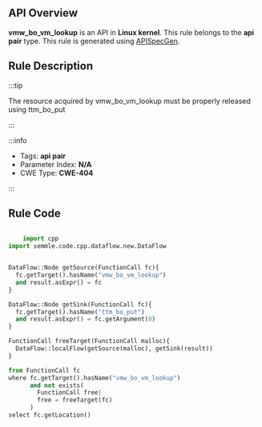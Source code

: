 ---
---


## API Overview
**vmw_bo_vm_lookup** is an API in **Linux kernel**. This rule belongs to the **api pair** type. This rule is generated using [APISpecGen](../../tools/APISpecGen).
## Rule Description

:::tip

The resource acquired by vmw_bo_vm_lookup must be properly released using ttm_bo_put

:::

:::info

- Tags: **api pair**
- Parameter Index: **N/A**
- CWE Type: **CWE-404**

:::

## Rule Code
```python

    import cpp
import semmle.code.cpp.dataflow.new.DataFlow


DataFlow::Node getSource(FunctionCall fc){
  fc.getTarget().hasName("vmw_bo_vm_lookup")
  and result.asExpr() = fc
}

DataFlow::Node getSink(FunctionCall fc){
  fc.getTarget().hasName("ttm_bo_put")
  and result.asExpr() = fc.getArgument(0)
}

FunctionCall freeTarget(FunctionCall malloc){
  DataFlow::localFlow(getSource(malloc), getSink(result))
}

from FunctionCall fc
where fc.getTarget().hasName("vmw_bo_vm_lookup")
      and not exists(
        FunctionCall free| 
        free = freeTarget(fc)
      )
select fc.getLocation()

    
```